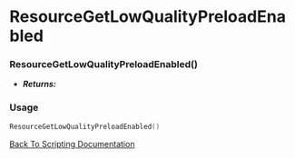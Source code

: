 # ResourceGetLowQualityPreloadEnabled

### ResourceGetLowQualityPreloadEnabled()
- ***Returns:*** 

### Usage

```Lua
ResourceGetLowQualityPreloadEnabled()
```


[Back To Scripting Documentation](../README.md)
